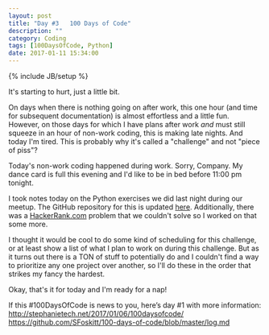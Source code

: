 ```yaml
---
layout: post
title: "Day #3   100 Days of Code"
description: ""
category: Coding
tags: [100DaysOfCode, Python]
date: 2017-01-11 15:34:00
---
```

{% include JB/setup %}

It's starting to hurt, just a little bit.

On days when there is nothing going on after work, this one hour (and time for subsequent documentation) is almost effortless and a little fun.  However, on those days for which I have plans after work *and* must still squeeze in an hour of non-work coding, this is making late nights.  And today I'm tired.  This is probably why it's called a "challenge" and not "piece of piss"?

Today's non-work coding happened during work.  Sorry, Company.  My dance card is full this evening and I'd like to be in bed before 11:00 pm tonight.

I took notes today on the Python exercises we did last night during our meetup.  The GitHub repository for this is updated [here](https://github.com/SFoskitt/Learn-Python-the-Hard-Way).  Additionally, there was a [HackerRank.com](https://www.hackerrank.com/) problem that we couldn't solve so I worked on that some more.  

I thought it would be cool to do some kind of scheduling for this challenge, or at least show a list of what I plan to work on during this challenge.  But as it turns out there is a TON of stuff to potentially do and I couldn't find a way to prioritize any one project over another, so I'll do these in the order that strikes my fancy the hardest.

Okay, that's it for today and I'm ready for a nap!


If this #100DaysOfCode is news to you, here’s day #1 with more information:
http://stephanietech.net/2017/01/06/100daysofcode/
https://github.com/SFoskitt/100-days-of-code/blob/master/log.md